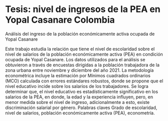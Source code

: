 # Tesis: nivel de ingresos de la PEA en Yopal Casanare Colombia
Análisis del ingreso de la población económicamente activa ocupada de Yopal Casanare

Este trabajo estudia la relación que tiene el nivel de escolaridad sobre el nivel de salarios de la población económicamente activa (PEA) en condición ocupada de Yopal Casanare. Los datos utilizados para el análisis se obtuvieron a través de encuestas dirigidas a la población trabajadora de la zona urbana entre noviembre y diciembre del año 2021. La metodología econométrica incluye la estimación por Mínimos cuadrados ordinarios (MCO) calculada con errores estándares robustos, donde se propone que el nivel educativo incide sobre los salarios de los trabajadores. Se logra determinar que, el nivel educativo es estadísticamente significativo en los salarios de la PEA, en donde, la edad y la experiencia influyen, pero, en menor medida sobre el nivel de ingreso, adicionalmente a esto, existe discriminación salarial por género. Palabras claves Grado de escolaridad, nivel de salarios, población económicamente activa (PEA), econometría.
